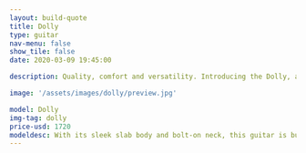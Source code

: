 ```yaml
---
layout: build-quote
title: Dolly
type: guitar
nav-menu: false
show_tile: false
date: 2020-03-09 19:45:00

description: Quality, comfort and versatility. Introducing the Dolly, a limited-edition from Moar.

image: '/assets/images/dolly/preview.jpg'

model: Dolly
img-tag: dolly
price-usd: 1720
modeldesc: With its sleek slab body and bolt-on neck, this guitar is built to offer maximum comfort and ease of use. Whether you're chasing a specific tone or looking for a versatile studio workhorse, the Dolly comes with any combination of three pickups (neck, middle, and bridge). There are three different electronics layouts to choose from, giving you more control over your sound. With its attention to detail and commitment to quality, Moar Guitars has once again proven why they are one of the leading manufacturers of guitars on the market today.
---
```



